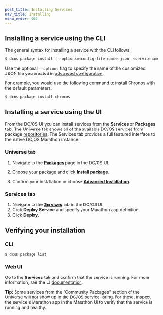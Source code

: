 ```yaml
---
post_title: Installing Services
nav_title: Installing
menu_order: 000
---
```

 
## Installing a service using the CLI

The general syntax for installing a service with the CLI follows. 

```bash
$ dcos package install [--options=<config-file-name>.json] <servicename>
```

Use the optional `--options` flag to specify the name of the customized JSON file you created in [advanced configuration](/docs/1.9/usage/managing-services/config/).

For example, you would use the following command to install Chronos with the default parameters.
    
```bash
$ dcos package install chronos
```
    
## Installing a service using the UI

From the DC/OS UI you can install services from the **Services** or **Packages** tab. The Universe tab shows all of the available DC/OS services from package [repositories](/docs/1.9/usage/repo/). The Services tab provides a full featured interface to the native DC/OS Marathon instance.


### Universe tab

1.  Navigate to the [**Packages**](/docs/1.9/usage/webinterface/#universe) page in the DC/OS UI.

2.  Choose your package and click **Install package**. 

3.  Confirm your installation or choose [**Advanced Installation**](/docs/1.9/usage/managing-services/config/).

### Services tab

1.  Navigate to the [**Services**](/docs/1.9/usage/webinterface/#services) tab in the DC/OS UI.
1.  Click **Deploy Service** and specify your Marathon app definition.
1.  Click **Deploy**. 

## Verifying your installation

### CLI

```bash
$ dcos package list
```

### Web UI

Go to the **Services** tab and confirm that the service is running. For more information, see the UI [documentation](/docs/1.9/usage/webinterface/#services).

**Tip:** Some services from the "Community Packages" section of the Universe will not show up in the DC/OS service listing. For these, inspect the service's Marathon app in the Marathon UI to verify that the service is running and healthy.